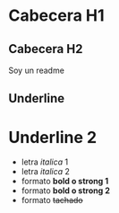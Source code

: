 # Cabecera H1
## Cabecera H2

Soy un readme

Underline
---------

Underline 2
==========

- letra *italica* 1
- letra _italica_ 2
- formato __bold o strong 1__
- formato **bold o strong 2**
- formato ~~tachado~~
